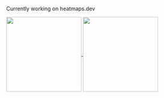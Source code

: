 Currently working on heatmaps.dev 

<a href="https://github.com/anuraghazra/github-readme-stats">
  <img height=200 align="center" src="https://github-readme-stats.vercel.app/api?username=ConorMcD5612&theme=radical&include_all_commits=true&hide=stars&show_icons=true" />
</a>
<a href="https://github.com/anuraghazra/convoychat">
  <img height=200 align="center" src="https://github-readme-stats.vercel.app/api/top-langs/?username=ConorMcD5612&size_weight=0.5&count_weight=0.5&exclude_repo=giftApp,ml-final&theme=radical&card_width=320" />
</a>